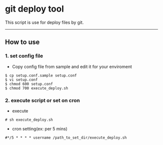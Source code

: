 # git deploy tool

This script is use for deploy files by git.

-----------
How to use
-----------

### 1. set config file ###
* Copy config file from sample and edit it for your enviroment

~~~
$ cp setup.conf.sample setup.conf
$ vi setup.conf
$ chmod 600 setup.conf
$ chmod 700 execute_deploy.sh
~~~


### 2. execute script or set on cron ###

* execute
~~~
# sh execute_deploy.sh
~~~

* cron setting(ex: per 5 mins)
~~~
#*/5 * * * * username /path_to_set_dir/execute_deploy.sh
~~~


